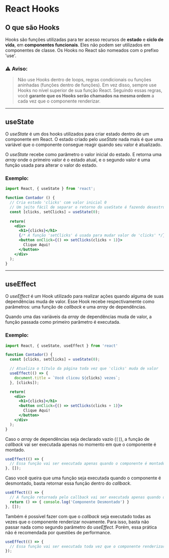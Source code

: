 # React Hooks

## O que são Hooks
Hooks são funções utilizadas para ter acesso recursos de **estado** e **ciclo de vida**, em **componentes funcionais**. Eles não podem ser utilizados em componentes de classe. Os Hooks no React são nomeados com o prefixo 'use'.

### ⚠ Aviso:
> Não use Hooks dentro de loops, regras condicionais ou funções aninhadas (funções dentro de funções). Em vez disso, sempre use Hooks no nível superior de sua função React. Seguindo essas regras, você **garante que os Hooks serão chamados na mesma ordem** a cada vez que o componente renderizar.

---

## useState
O *useState* é um dos hooks utilizados para criar estado dentro de um componente em React. O estado criado pelo *useState* nada mais é que uma variável que o componente consegue reagir quando seu valor é atualizado.

O *useState* recebe como parâmetro o valor inicial do estado. E retorna uma *array* onde o primeiro valor é o estado atual, e o segundo valor é uma função usada para alterar o valor do estado.

### Exemplo:
```jsx
import React, { useState } from 'react';

function Contador () {
  // Cria estado 'clicks' com valor inicial 0
  // Um jeito fácil de separar o retorno do useState é fazendo desestruturação de array
  const [clicks, setClicks] = useState(0);
  
  return(
    <div>
      <h1>{clicks}</h1>
      {/* A função 'setClicks' é usada para mudar valor de 'clicks' */}
      <button onClick={() => setClicks(clicks + 1)}>
        Clique Aqui!
      </button>
    </div>
  );
}
```

---

## useEffect
O *useEffect* é um Hook utilizado para realizar ações quando alguma de suas dependências muda de valor. Esse Hook recebe respectivamente como parâmetros: uma função de *callback* e uma *array* de dependências.

Quando uma das variáveis da *array* de dependências muda de valor, a função passada como primeiro parâmetro é executada.

### Exemplo:
```jsx
import React, { useState, useEffect } from 'react'

function Contador() {
  const [clicks, setClicks] = useState(0);

  // Atualiza o título da página toda vez que 'clicks' muda de valor
  useEffect(() => {
    document.title = `Você clicou ${clicks} vezes`;
  }, [clicks]);

  return(
    <div>
      <h1>{clicks}</h1>
      <button onClick={() => setClicks(clicks + 1)}>
        Clique Aqui!
      </button>
    </div>
  );
}
```

Caso o *array* de dependências seja declarado vazio (`[]`), a função de *callback* vai ser executada apenas no momento em que o componente é montado.
```jsx
useEffect(() => {
  // Essa função vai ser executada apenas quando o componente é montado
}, []);
```

Caso você queira que uma função seja executada quando o componente é desmontado, basta retornar essa função dentro do *callback*.
```jsx
useEffect(() => {
  // A função returnada pelo callback vai ser executada apenas quando o componente for desmontado
  return () => { console.log('Componente Desmontado') }
}, []);
```

Também é possível fazer com que o *callback* seja executado todas as vezes que o componente renderizar novamente. Para isso, basta não passar nada como segundo parâmetro do *useEffect*. Porém, essa prática não é recomendada por questões de performance.
```jsx
useEffect(() => {
  // Essa função vai ser executada toda vez que o componente renderizar
});
```
